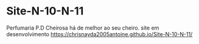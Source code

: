 # Site-N-10-N-11
Perfumaria P.D Cheirosa há de melhor ao seu cheiro.
site em desenvolvimento https://chrisnayda2005antoine.github.io/Site-N-10-N-11/
